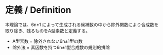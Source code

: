 # 定義 / Definition

本理論では、6n±1 によって生成される候補数の中から除外関数により合成数を取り除き、残るものをA型素数と定義する。

- A型素数 = 除外されない6n±1型の数
- 除外法 = 素因数を持つ6n±1型合成数の規則的排除
